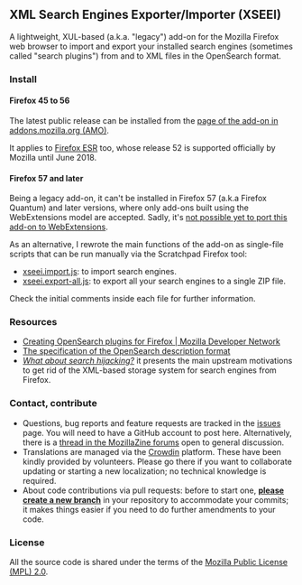 XML Search Engines Exporter/Importer (XSEEI)
--------------------------------------------

A lightweight, XUL-based (a.k.a. "legacy") add-on for the Mozilla Firefox web browser to import and export your installed search engines (sometimes called "search plugins") from and to XML files in the OpenSearch format.


### Install

#### Firefox 45 to 56
The latest public release can be installed from the [page of the add-on in addons.mozilla.org (AMO)](https://addons.mozilla.org/addon/search-engines-export-import).

It applies to [Firefox ESR](https://www.mozilla.org/firefox/organizations/faq/) too, whose release 52 is supported officially by Mozilla until June 2018.


#### Firefox 57 and later
Being a legacy add-on, it can't be installed in Firefox 57 (a.k.a Firefox Quantum) and later versions, where only add-ons built using the WebExtensions model are accepted. Sadly, it's [not possible yet to port this add-on to WebExtensions](https://github.com/nohamelin/xseei/issues/1).

As an alternative, I rewrote the main functions of the add-on as single-file scripts that can be run manually via the Scratchpad Firefox tool:
* [xseei.import.js](https://gist.github.com/nohamelin/8e2e1b50dc7d97044992ae981487c6ec): to import search engines.
* [xseei.export-all.js](https://gist.github.com/nohamelin/6af8907ca2dd90a9c870629c396c9521): to export all your search engines to a single ZIP file.

Check the initial comments inside each file for further information.


### Resources

* [Creating OpenSearch plugins for Firefox | Mozilla Developer Network](https://developer.mozilla.org/en-US/Add-ons/Creating_OpenSearch_plugins_for_Firefox)
* [The specification of the OpenSearch description format](http://www.opensearch.org/Specifications/OpenSearch/1.1#OpenSearch_description_document)
* [*What about search hijacking?*](http://blog.queze.net/post/2015/11/02/What-about-search-hijacking) it presents the main upstream motivations to get rid of the XML-based storage system for search engines from Firefox.


### Contact, contribute

* Questions, bug reports and feature requests are tracked in the [issues](https://github.com/nohamelin/xseei/issues) page. You will need to have a GitHub account to post here. Alternatively, there is a [thread in the MozillaZine forums](http://forums.mozillazine.org/viewtopic.php?f=48&t=3020165) open to general discussion.
* Translations are managed via the [Crowdin](https://crowdin.com/project/xseei) platform. These have been kindly provided by volunteers. Please go there if you want to collaborate updating or starting a new localization; no technical knowledge is required.
* About code contributions via pull requests: before to start one, [**please create a new branch**](https://help.github.com/articles/creating-a-pull-request/) in your repository to accommodate your commits; it makes things easier if you need to do further amendments to your code.


### License

All the source code is shared under the terms of the [Mozilla Public License (MPL) 2.0](http://www.mozilla.org/MPL/2.0/).
